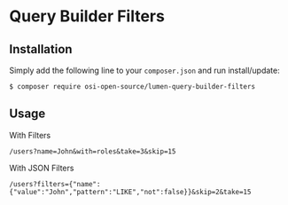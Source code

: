 # Query Builder Filters

## Installation
Simply add the following line to your `composer.json` and run install/update:

    $ composer require osi-open-source/lumen-query-builder-filters

## Usage
With Filters
    
    /users?name=John&with=roles&take=3&skip=15

With JSON Filters

    /users?filters={"name":{"value":"John","pattern":"LIKE","not":false}}&skip=2&take=15
